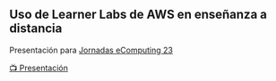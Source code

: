 ## Uso de Learner Labs de AWS en enseñanza a distancia

Presentación para [Jornadas eComputing 23](https://sites.google.com/view/ecomputing/presentacion?authuser=0)

[📺 Presentación](https://lmorillas.github.io/como-uso-learner-labs)